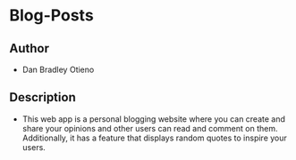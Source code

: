 # Blog-Posts

## Author
* Dan Bradley Otieno

## Description
* This web app is a personal blogging website where you can create and share your opinions and other users can read and comment on them. Additionally, it has a feature that displays random quotes to inspire your users.